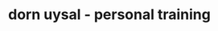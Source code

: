 ---
title: "dorn uysal - personal training"
url: /duesseldorf/dorn-uysal-personal-training/
shop: Reisebüro
---